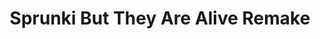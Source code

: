 ---
slug: sprunki-but-they-are-alive-remake-2402
title: Sprunki But They Are Alive Remake
description: "Sprunki But They Are Alive Remake is an exciting online game. Play for free directly in your browser!"
icon: /images/popular_mods/Sprunki But They Are Alive Remake.png
url: https://wowtbc.net/sprunkin/sprunki-but-alive-remake/index.html
previewImage: /images/popular_mods/Sprunki But They Are Alive Remake.png
type: popular mods

# SEO配置
seo:
  title: "Sprunki But They Are Alive Remake - Play Free Online Game | Fun Browser Games"
  description: "Sprunki But They Are Alive Remake - Play this fun online game for free in your browser. No download required!"
  ogImage: "/images/popular_mods/Sprunki But They Are Alive Remake.png"
  keywords: "sprunki-but-they-are-alive-remake-2402, online game, browser game, free game, popular mods game, play online"

videoUrls:
  - https://www.youtube.com/embed/example1
  - https://www.youtube.com/embed/example2

whyPlay:
  title: "Why Play Sprunki But They Are Alive Remake?"
  items:
    - "Immersive Gameplay: Sprunki But They Are Alive Remake offers an engaging and immersive gaming experience that will keep you entertained for hours"
    - "Challenging Levels: Test your skills with increasingly difficult challenges and obstacles"
    - "Beautiful Graphics: Enjoy stunning visuals and smooth animations that bring the game world to life"
    - "Regular Updates: New content and features are added regularly to keep the game fresh and exciting"
    - "Free to Play: Experience all the fun without spending a penny"
    - "Community Features: Connect with other players, share strategies, and compete for high scores"
    - "Cross-Platform: Play on any device with a web browser, no downloads required"

features:
  title: "Key Features of Sprunki But They Are Alive Remake"
  image: "/images/popular_mods/Sprunki But They Are Alive Remake.png"
  items:
    - "Intuitive Controls: Easy to learn controls make Sprunki But They Are Alive Remake accessible for players of all skill levels"
    - "Multiple Game Modes: Enjoy various gameplay options that provide different challenges and experiences"
    - "Character Customization: Personalize your gaming experience with unique characters and items"
    - "Achievement System: Complete special tasks to earn rewards and recognition"
    - "Leaderboards: Compete with players worldwide and see who can achieve the highest scores"

characteristics:
  title: "Game Characteristics"
  image: "/images/popular_mods/Sprunki But They Are Alive Remake.png"
  items:
    - "Genre: Popular mods game with elements of strategy and skill"
    - "Difficulty: Suitable for both casual gamers and those seeking a challenge"
    - "Play Time: Quick sessions or extended gameplay, depending on your preference"
    - "Art Style: Vibrant and engaging visuals that enhance the gaming experience"
    - "Sound Design: Immersive audio that complements the gameplay perfectly"

info: "Sprunki But They Are Alive Remake is an exciting online game that offers players a unique and engaging gaming experience. With its intuitive controls, stunning visuals, and challenging gameplay, Sprunki But They Are Alive Remake provides hours of entertainment for players of all ages and skill levels. Whether you're looking for a quick gaming session during a break or an extended play session, Sprunki But They Are Alive Remake delivers an immersive experience that will keep you coming back for more. The game features multiple levels of increasing difficulty, ensuring that players are constantly challenged as they progress. With regular updates adding new content and features, Sprunki But They Are Alive Remake remains fresh and exciting, providing endless entertainment options for its growing community of players."

howToPlayIntro: "Welcome to Sprunki But They Are Alive Remake! This guide will walk you through the basics and help you master the game. Whether you're a beginner or looking to improve your skills, these tips and instructions will enhance your gaming experience."

howToPlaySteps:
  - title: "Getting Started"
    description: "Begin your Sprunki But They Are Alive Remake adventure by familiarizing yourself with the controls. Use your keyboard or mouse to navigate through the game interface. The tutorial will guide you through the basic mechanics and help you understand the objectives."
  - title: "Understanding the Objectives"
    description: "In Sprunki But They Are Alive Remake, your main goal is to progress through levels by completing specific objectives. Each level presents unique challenges that require different strategies and approaches."
  - title: "Mastering the Controls"
    description: "Practice using the controls to improve your precision and reaction time. Sprunki But They Are Alive Remake requires quick reflexes and strategic thinking to overcome obstacles and defeat opponents."
  - title: "Utilizing Power-ups"
    description: "Collect power-ups throughout the game to enhance your abilities and overcome difficult challenges. Each power-up offers unique advantages that can be crucial for success."
  - title: "Developing Strategies"
    description: "As you progress in Sprunki But They Are Alive Remake, develop effective strategies for different scenarios. Analyze patterns, anticipate challenges, and adapt your approach to maximize your performance."

faq:
  title: "Frequently Asked Questions about Sprunki But They Are Alive Remake"
  items:
    - question: "Is Sprunki But They Are Alive Remake free to play?"
      answer: "Yes, Sprunki But They Are Alive Remake is completely free to play directly in your web browser. No downloads or purchases are required to enjoy the full game experience."
    - question: "Can I play Sprunki But They Are Alive Remake on mobile devices?"
      answer: "Yes, Sprunki But They Are Alive Remake is optimized for both desktop and mobile play. You can enjoy the game on any device with a web browser and internet connection."
    - question: "Are there any in-game purchases?"
      answer: "While Sprunki But They Are Alive Remake is free to play, there may be optional in-game purchases available for cosmetic items or additional features that don't affect core gameplay."
    - question: "How often is Sprunki But They Are Alive Remake updated?"
      answer: "The developers regularly update Sprunki But They Are Alive Remake with new content, features, and improvements based on player feedback and game performance."
    - question: "Can I play Sprunki But They Are Alive Remake offline?"
      answer: "Currently, Sprunki But They Are Alive Remake requires an internet connection to play as it's a browser-based online game."
    - question: "Is Sprunki But They Are Alive Remake suitable for children?"
      answer: "Yes, Sprunki But They Are Alive Remake is designed to be family-friendly and suitable for players of all ages."
    - question: "How do I report bugs or issues?"
      answer: "If you encounter any problems while playing Sprunki But They Are Alive Remake, you can report them through the game's support page or contact the developers directly through their website."
    - question: "Still Have Questions?"
      answer: "If you have additional questions about Sprunki But They Are Alive Remake that aren't covered in this FAQ, please visit our support center or contact our customer service team for assistance."
---